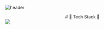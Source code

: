![header](https://capsule-render.vercel.app/api?type=slice&height=310&color=0:d0c7b7,100:857462&fontSize=90&text=HELLO!%20HEAJEE!)








<div align="center">
# 🖤 Tech Stack 🖤 
</div>


<img src="https://img.shields.io/badge/Android-3DDC84?style=flat-square&logo=Android&logoColor=white"/>


<!--
**kimheajee/kimheajee** is a ✨ _special_ ✨ repository because its `README.md` (this file) appears on your GitHub profile.

Here are some ideas to get you started:

- 🔭 I’m currently working on ...
- 🌱 I’m currently learning ...
- 👯 I’m looking to collaborate on ...
- 🤔 I’m looking for help with ...
- 💬 Ask me about ...
- 📫 How to reach me: ...
- 😄 Pronouns: ...
- ⚡ Fun fact: ...
-->
